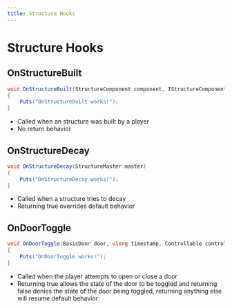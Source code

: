 ```yaml
---
title: Structure Hooks
---
```


# Structure Hooks

## OnStructureBuilt

``` csharp
void OnStructureBuilt(StructureComponent component, IStructureComponentItem item)
{
    Puts("OnStructureBuilt works!");
}
```

 * Called when an structure was built by a player
 * No return behavior

## OnStructureDecay

``` csharp
void OnStructureDecay(StructureMaster master)
{
    Puts("OnStructureDecay works!");
}
```

 * Called when a structure tries to decay
 * Returning true overrides default behavior

## OnDoorToggle

``` csharp
void OnDoorToggle(BasicDoor door, ulong timestamp, Controllable controllable)
{
    Puts("OnDoorToggle works!");
}
```

 * Called when the player attempts to open or close a door
 * Returning true allows the state of the door to be toggled and returning false denies the state of the door being toggled, returning anything else will resume default behavior
